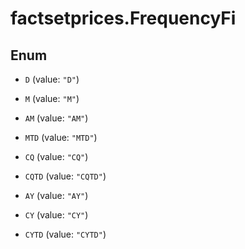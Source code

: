 # factsetprices.FrequencyFi

## Enum


* `D` (value: `"D"`)

* `M` (value: `"M"`)

* `AM` (value: `"AM"`)

* `MTD` (value: `"MTD"`)

* `CQ` (value: `"CQ"`)

* `CQTD` (value: `"CQTD"`)

* `AY` (value: `"AY"`)

* `CY` (value: `"CY"`)

* `CYTD` (value: `"CYTD"`)


